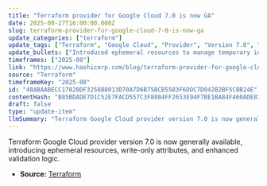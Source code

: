 ```yaml
---
title: "Terraform provider for Google Cloud 7.0 is now GA"
date: 2025-08-27T16:00:00.000Z
slug: terraform-provider-for-google-cloud-7-0-is-now-ga
update_categories: ["terraform"]
update_tags: ["Terraform", "Google Cloud", "Provider", "Version 7.0", "GA", "Ephemeral Resources", "Write-only Attributes", "Validation"]
update_bullets: ["Introduced ephemeral resources to manage temporary infrastructure.", "Added write-only attributes to improve security and data handling.", "Implemented new validation logic to ensure configuration correctness."]
timeframes: ["2025-08"]
link: "https://www.hashicorp.com/blog/terraform-provider-for-google-cloud-7-0-is-now-ga"
source: "Terraform"
timeframeKey: "2025-08"
id: "48ABAABECC17820DF3258B8013D70A7D6B75BCB5583F6DDC7D042B2BF5CBB24E"
contentHash: "B85BDADE7D1C52E7FACD557C3F8884FF2653E94F7BE1BA84F460ADE81483E983"
draft: false
type: "update-item"
llmSummary: "Terraform Google Cloud provider version 7.0 is now generally available, introducing ephemeral resources, write-only attributes, and enhanced validation logic."
---
```


Terraform Google Cloud provider version 7.0 is now generally available, introducing ephemeral resources, write-only attributes, and enhanced validation logic.

- **Source:** [Terraform](https://www.hashicorp.com/blog/terraform-provider-for-google-cloud-7-0-is-now-ga)
